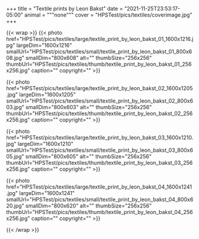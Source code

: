 +++
title = "Textile prints by Leon Bakst"
date = "2021-11-25T23:53:17-05:00"
animal = """none"""
cover = "HPSTest/pics/textiles/coverimage.jpg"
+++

{{< wrap >}}
{{< photo href="HPSTest/pics/textiles/large/textile_print_by_leon_bakst_01_1600x1216.jpg" largeDim="1600x1216" smallUrl="HPSTest/pics/textiles/small/textile_print_by_leon_bakst_01_800x608.jpg" smallDim="800x608" alt="" thumbSize="256x256" thumbUrl="HPSTest/pics/textiles/thumb/textile_print_by_leon_bakst_01_256x256.jpg" caption="" copyright="" >}}

{{< photo href="HPSTest/pics/textiles/large/textile_print_by_leon_bakst_02_1600x1205.jpg" largeDim="1600x1205" smallUrl="HPSTest/pics/textiles/small/textile_print_by_leon_bakst_02_800x603.jpg" smallDim="800x603" alt="" thumbSize="256x256" thumbUrl="HPSTest/pics/textiles/thumb/textile_print_by_leon_bakst_02_256x256.jpg" caption="" copyright="" >}}

{{< photo href="HPSTest/pics/textiles/large/textile_print_by_leon_bakst_03_1600x1210.jpg" largeDim="1600x1210" smallUrl="HPSTest/pics/textiles/small/textile_print_by_leon_bakst_03_800x605.jpg" smallDim="800x605" alt="" thumbSize="256x256" thumbUrl="HPSTest/pics/textiles/thumb/textile_print_by_leon_bakst_03_256x256.jpg" caption="" copyright="" >}}

{{< photo href="HPSTest/pics/textiles/large/textile_print_by_leon_bakst_04_1600x1241.jpg" largeDim="1600x1241" smallUrl="HPSTest/pics/textiles/small/textile_print_by_leon_bakst_04_800x620.jpg" smallDim="800x620" alt="" thumbSize="256x256" thumbUrl="HPSTest/pics/textiles/thumb/textile_print_by_leon_bakst_04_256x256.jpg" caption="" copyright="" >}}

{{< /wrap >}}
